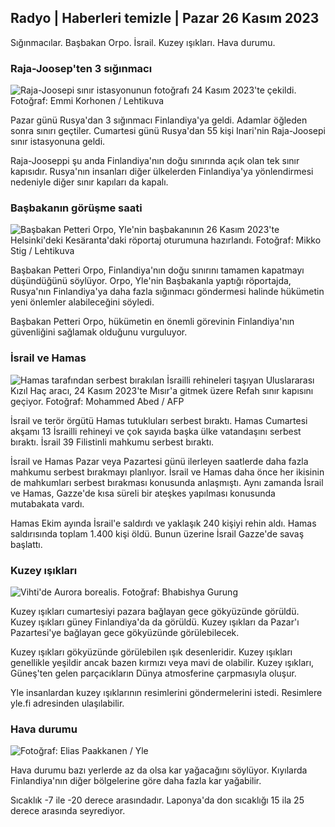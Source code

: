 Radyo \| Haberleri temizle \| Pazar 26 Kasım 2023
---------------------------------------------

Sığınmacılar. Başbakan Orpo. İsrail. Kuzey ışıkları. Hava durumu.

### Raja-Joosep'ten 3 sığınmacı

![Raja-Joosepi sınır istasyonunun fotoğrafı 24 Kasım 2023'te çekildi. Fotoğraf: Emmi Korhonen / Lehtikuva](https://images.cdn.yle.fi/image/upload/c_crop,h_2880,w_5120,x_0,y_424/ar_1.7777777777777777,c_fill,g_faces,h_675,w_1200/dpr_1.0/q_auto:eco/f_auto/fl_lossy/v1700842179/39-120631365609f1502057)

Pazar günü Rusya'dan 3 sığınmacı Finlandiya'ya geldi. Adamlar öğleden sonra sınırı geçtiler. Cumartesi günü Rusya'dan 55 kişi Inari'nin Raja-Joosepi sınır istasyonuna geldi.

Raja-Jooseppi şu anda Finlandiya'nın doğu sınırında açık olan tek sınır kapısıdır. Rusya'nın insanları diğer ülkelerden Finlandiya'ya yönlendirmesi nedeniyle diğer sınır kapıları da kapalı.

### Başbakanın görüşme saati

![Başbakan Petteri Orpo, Yle'nin başbakanının 26 Kasım 2023'te Helsinki'deki Kesäranta'daki röportaj oturumuna hazırlandı. Fotoğraf: Mikko Stig / Lehtikuva](https://images.cdn.yle.fi/image/upload/c_crop,h_2772,w_4928,x_0,y_207/ar_1.77777777777777777,c_fill,g_faces,h_675,w_1200/dpr_1.0/q_auto:eco/f_auto/fl_lossy/v1701000739/39-1206810656335ccb8329)

Başbakan Petteri Orpo, Finlandiya'nın doğu sınırını tamamen kapatmayı düşündüğünü söylüyor. Orpo, Yle'nin Başbakanla yaptığı röportajda, Rusya'nın Finlandiya'ya daha fazla sığınmacı göndermesi halinde hükümetin yeni önlemler alabileceğini söyledi.

Başbakan Petteri Orpo, hükümetin en önemli görevinin Finlandiya'nın güvenliğini sağlamak olduğunu vurguluyor.

### İsrail ve Hamas

![Hamas tarafından serbest bırakılan İsrailli rehineleri taşıyan Uluslararası Kızıl Haç aracı, 24 Kasım 2023'te Mısır'a gitmek üzere Refah sınır kapısını geçiyor. Fotoğraf: Mohammed Abed / AFP](https://images.cdn.yle.fi/image/upload/c_crop,h_2079,w_3696,x_0,y_366/ar_1.7777777777777777,c_fill,g_faces,h_675,w_1200/dpr_1.0/q_auto:eco/f_auto/fl_lossy/v1700849015/39-12064636560e4e1a0ebe)

İsrail ve terör örgütü Hamas tutukluları serbest bıraktı. Hamas Cumartesi akşamı 13 İsrailli rehineyi ve çok sayıda başka ülke vatandaşını serbest bıraktı. İsrail 39 Filistinli mahkumu serbest bıraktı.

İsrail ve Hamas Pazar veya Pazartesi günü ilerleyen saatlerde daha fazla mahkumu serbest bırakmayı planlıyor. İsrail ve Hamas daha önce her ikisinin de mahkumları serbest bırakması konusunda anlaşmıştı. Aynı zamanda İsrail ve Hamas, Gazze'de kısa süreli bir ateşkes yapılması konusunda mutabakata vardı.

Hamas Ekim ayında İsrail'e saldırdı ve yaklaşık 240 kişiyi rehin aldı. Hamas saldırısında toplam 1.400 kişi öldü. Bunun üzerine İsrail Gazze'de savaş başlattı.

### Kuzey ışıkları

![Vihti'de Aurora borealis. Fotoğraf: Bhabishya Gurung](https://images.cdn.yle.fi/image/upload/c_crop,h_360,w_640,x_0,y_443/ar_1.777777777777777,c_fill,g_faces,h_675,w_1200/dpr_1.0/q_auto:eco/f_auto/fl_lossy/v1700996219/39-120676065630ab4cbda3)

Kuzey ışıkları cumartesiyi pazara bağlayan gece gökyüzünde görüldü. Kuzey ışıkları güney Finlandiya'da da görüldü. Kuzey ışıkları da Pazar'ı Pazartesi'ye bağlayan gece gökyüzünde görülebilecek.

Kuzey ışıkları gökyüzünde görülebilen ışık desenleridir. Kuzey ışıkları genellikle yeşildir ancak bazen kırmızı veya mavi de olabilir. Kuzey ışıkları, Güneş'ten gelen parçacıkların Dünya atmosferine çarpmasıyla oluşur.

Yle insanlardan kuzey ışıklarının resimlerini göndermelerini istedi. Resimlere yle.fi adresinden ulaşılabilir.

### Hava durumu

![ Fotoğraf: Elias Paakkanen / Yle](https://images.cdn.yle.fi/image/upload/c_crop,h_1080,w_1919,x_0,y_0/ar_1.7777777777777777,c_fill,g_faces,h_675,w_1200/dpr_1.0/q_auto:eco/f_auto/fl_lossy/v1701007097/39-120685165634edcb0ac7)

Hava durumu bazı yerlerde az da olsa kar yağacağını söylüyor. Kıyılarda Finlandiya'nın diğer bölgelerine göre daha fazla kar yağabilir.

Sıcaklık -7 ile -20 derece arasındadır. Laponya'da don sıcaklığı 15 ila 25 derece arasında seyrediyor.